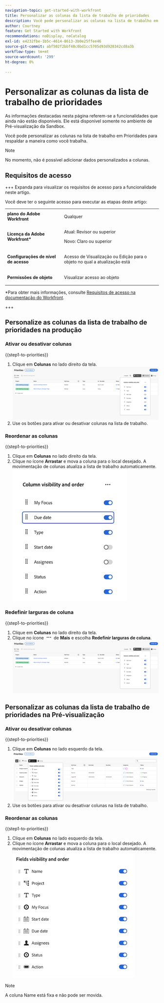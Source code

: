 ```yaml
---
navigation-topic: get-started-with-workfront
title: Personalizar as colunas da lista de trabalho de prioridades
description: Você pode personalizar as colunas na lista de trabalho em Prioridades para respaldar a maneira como você trabalha.
author: Courtney
feature: Get Started with Workfront
recommendations: noDisplay, noCatalog
exl-id: e4232fbe-1b5c-4614-8613-3b0e25ffee46
source-git-commit: abf502f2bbf48c0bd1cc5705d93d928342cd8a3b
workflow-type: tm+mt
source-wordcount: '299'
ht-degree: 0%

---
```


# Personalizar as colunas da lista de trabalho de prioridades

<span class="preview">As informações destacadas nesta página referem-se a funcionalidades que ainda não estão disponíveis. Ele está disponível somente no ambiente de Pré-visualização da Sandbox.</span>

Você pode personalizar as colunas na lista de trabalho em Prioridades para respaldar a maneira como você trabalha.

>[!NOTE]
>
>No momento, não é possível adicionar dados personalizados a colunas.

## Requisitos de acesso

+++ Expanda para visualizar os requisitos de acesso para a funcionalidade neste artigo.

Você deve ter o seguinte acesso para executar as etapas deste artigo:

<table style="table-layout:auto"> 
 <col> 
 </col> 
 <col> 
 </col> 
 <tbody> 
  <tr> 
   <td role="rowheader"><strong>plano do Adobe Workfront</strong></td> 
   <td> <p>Qualquer</p> </td> 
  </tr> 
  <tr> 
   <td role="rowheader"><strong>Licença da Adobe Workfront*</strong></td> 
   <td> 
   <p>Atual: Revisor ou superior</p>
   <p>Novo: Claro ou superior</p> 
   </td> 
  </tr> 
  <tr> 
   <td role="rowheader"><strong>Configurações de nível de acesso</strong></td> 
   <td> <p>Acesso de Visualização ou Edição para o objeto no qual a atualização está</p></td> 
  </tr> 
  <tr> 
   <td role="rowheader"><strong>Permissões de objeto</strong></td> 
   <td> <p>Visualizar acesso ao objeto</p></td> 
  </tr> 
 </tbody> 
</table>

*Para obter mais informações, consulte [Requisitos de acesso na documentação do Workfront](/help/quicksilver/administration-and-setup/add-users/access-levels-and-object-permissions/access-level-requirements-in-documentation.md).

+++

## Personalize as colunas da lista de trabalho de prioridades na produção

### Ativar ou desativar colunas

{{step1-to-priorities}}

1. Clique em **Colunas** no lado direito da tela.
   ![](assets/columns.png)
1. Use os botões para ativar ou desativar colunas na lista de trabalho.

### Reordenar as colunas

{{step1-to-priorities}}

1. Clique em **Colunas** no lado direito da tela.
1. Clique no ícone **Arrastar** e mova a coluna para o local desejado. A movimentação de colunas atualiza a lista de trabalho automaticamente.
   ![](assets/reorder-columns.png)

### Redefinir larguras de coluna

{{step1-to-priorities}}

1. Clique em **Colunas** no lado direito da tela.
1. Clique no ícone ![](assets/more-icon.png) de **Mais** e escolha **Redefinir larguras de coluna**.
   ![](assets/columns.png)

<div class="preview">

## Personalizar as colunas da lista de trabalho de prioridades na Pré-visualização

### Ativar ou desativar colunas

{{step1-to-priorities}}

1. Clique em **Colunas** no lado esquerdo da tela.
   ![](assets/columns-new.png)
1. Use os botões para ativar ou desativar colunas na lista de trabalho.

### Reordenar as colunas

{{step1-to-priorities}}

1. Clique em **Colunas** no lado esquerdo da tela.
1. Clique no ícone **Arrastar** e mova a coluna para o local desejado. A movimentação de colunas atualiza a lista de trabalho automaticamente.
   ![](assets/reorder-columns-new.png)

>[!NOTE]
>
>A coluna Name está fixa e não pode ser movida.


</div>